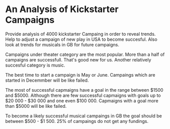 # An Analysis of Kickstarter Campaigns

Provide analysis of 4000 kickstarter Campaing in order to reveal trends.
Help to adjust a campaign of new play in USA to become succesful.
Also look at trends for musicals in GB for future campaigns.

Campaigns under theater category are the most popular. More than a half of campaigns are successfull. That's good new for us. Another relatively succesful category is music.

The best time to start a campaign is May or June. Campaings which are started in Decemmber will be like failed.

The most of successful capmaigns have a goal in the range between $1500 and $5000. 
Although there are few successful capmaigns with goals up to $20 000 - $30 000 and one even $100 000.
Capmaigns with a goal more than $5000 will be like failed.


To become a likely successful musical campaings in GB the goal should be between $500 - $1 500. 25% of campaings do not get any fundings. 

